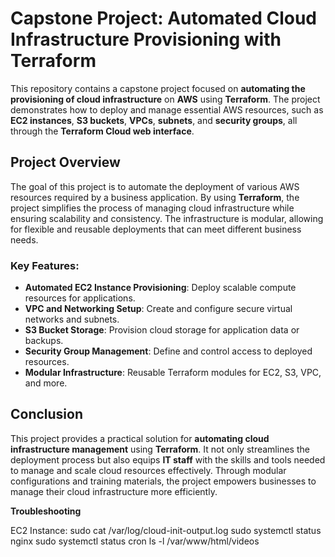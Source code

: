 # **Capstone Project: Automated Cloud Infrastructure Provisioning with Terraform**

This repository contains a capstone project focused on **automating the provisioning of cloud infrastructure** on **AWS** using **Terraform**. The project demonstrates how to deploy and manage essential AWS resources, such as **EC2 instances**, **S3 buckets**, **VPCs**, **subnets**, and **security groups**, all through the **Terraform Cloud web interface**.

## **Project Overview**

The goal of this project is to automate the deployment of various AWS resources required by a business application. By using **Terraform**, the project simplifies the process of managing cloud infrastructure while ensuring scalability and consistency. The infrastructure is modular, allowing for flexible and reusable deployments that can meet different business needs.

### **Key Features:**

- **Automated EC2 Instance Provisioning**: Deploy scalable compute resources for applications.
- **VPC and Networking Setup**: Create and configure secure virtual networks and subnets.
- **S3 Bucket Storage**: Provision cloud storage for application data or backups.
- **Security Group Management**: Define and control access to deployed resources.
- **Modular Infrastructure**: Reusable Terraform modules for EC2, S3, VPC, and more.

## **Conclusion**

This project provides a practical solution for **automating cloud infrastructure management** using **Terraform**. It not only streamlines the deployment process but also equips **IT staff** with the skills and tools needed to manage and scale cloud resources effectively. Through modular configurations and training materials, the project empowers businesses to manage their cloud infrastructure more efficiently.

**Troubleshooting** 

EC2 Instance:
sudo cat /var/log/cloud-init-output.log
sudo systemctl status nginx
sudo systemctl status cron
ls -l /var/www/html/videos
